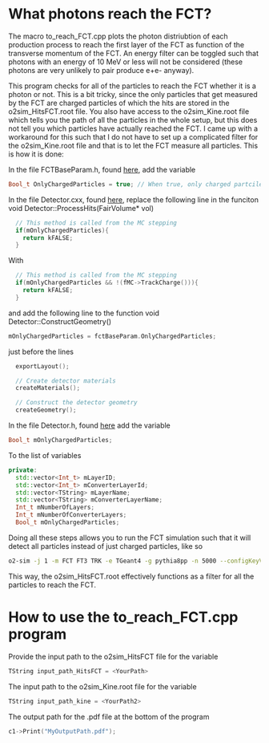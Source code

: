 # What photons reach the FCT?

The macro to_reach_FCT.cpp plots the photon distriubtion of each production process to reach the first layer of the FCT as function of the transverse momentum of the FCT. 
An energy filter can be toggled such that photons with an energy of 10 MeV or less will not be considered (these photons are very unlikely to pair produce e+e- anyway).

This program checks for all of the particles to reach the FCT whether it is a photon or not. This is a bit tricky, since the only particles that get measured by the FCT are charged particles of which the hits are stored in the o2sim_HitsFCT.root file.
You also have access to the o2sim_Kine.root file which tells you the path of all the particles in the whole setup, but this does not tell you which particles have actually reached the FCT.
I came up with a workaround for this such that I do not have to set up a complicated filter for the o2sim_Kine.root file and that is to let the FCT measure all particles.
This is how it is done:

In the file FCTBaseParam.h, found [here](https://github.com/AliceO2Group/AliceO2/blob/dev/Detectors/Upgrades/ALICE3/FCT/base/include/FCTBase/FCTBaseParam.h), add the variable 
```cpp
Bool_t OnlyChargedParticles = true; // When true, only charged partciles are saved. When false, all particles are saved.
```

In the file Detector.cxx, found [here](https://github.com/AliceO2Group/AliceO2/blob/dev/Detectors/Upgrades/ALICE3/FCT/simulation/src/Detector.cxx), replace the following line in the funciton void Detector::ProcessHits(FairVolume* vol)
```cpp
  // This method is called from the MC stepping
  if(mOnlyChargedParticles){
    return kFALSE;
  }
```
With
```cpp
  // This method is called from the MC stepping
  if(mOnlyChargedParticles && !(fMC->TrackCharge())){
    return kFALSE;
  }
```

and add the following line to the function void Detector::ConstructGeometry()

```cpp
mOnlyChargedParticles = fctBaseParam.OnlyChargedParticles;
```
just before the lines
```cpp
  exportLayout();

  // Create detector materials
  createMaterials();

  // Construct the detector geometry
  createGeometry();
```
In the file Detector.h, found [here](https://github.com/AliceO2Group/AliceO2/blob/dev/Detectors/Upgrades/ALICE3/FCT/simulation/include/FCTSimulation/Detector.h) add the variable
```cpp
Bool_t mOnlyChargedParticles;
```
To the list of variables
```cpp
private:
  std::vector<Int_t> mLayerID;
  std::vector<Int_t> mConverterLayerId;
  std::vector<TString> mLayerName;
  std::vector<TString> mConverterLayerName;
  Int_t mNumberOfLayers;
  Int_t mNumberOfConverterLayers;
  Bool_t mOnlyChargedParticles;
```

Doing all these steps allows you to run the FCT simulation such that it will detect all particles instead of just charged particles, like so
```sh
o2-sim -j 1 -m FCT FT3 TRK -e TGeant4 -g pythia8pp -n 5000 --configKeyValues "FCTBase.OnlyChargedParticles=false"
```
This way, the o2sim_HitsFCT.root effectively functions as a filter for all the particles to reach the FCT.

# How to use the to_reach_FCT.cpp program
Provide the input path to the o2sim_HitsFCT file for the variable
```cpp
TString input_path_HitsFCT = <YourPath>
```
The input path to the o2sim_Kine.root file for the variable
```cpp
TString input_path_kine = <YourPath2>
```
The output path for the .pdf file at the bottom of the program
```cpp
c1->Print("MyOutputPath.pdf");
```
